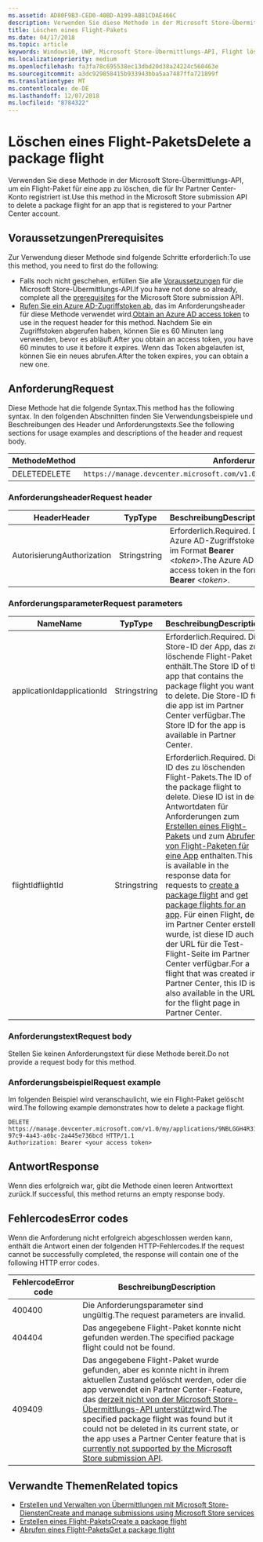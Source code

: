 ```yaml
---
ms.assetid: AD80F9B3-CED0-40BD-A199-AB81CDAE466C
description: Verwenden Sie diese Methode in der Microsoft Store-Übermittlungs-API, um ein Flight-Paket für eine app zu löschen, die für Ihr Partner Center-Konto registriert ist.
title: Löschen eines Flight-Pakets
ms.date: 04/17/2018
ms.topic: article
keywords: Windows10, UWP, Microsoft Store-Übermittlungs-API, Flight löschen
ms.localizationpriority: medium
ms.openlocfilehash: fa3fa78c695538ec13dbd20d38a24224c560463e
ms.sourcegitcommit: a3dc929858415b933943bba5aa7487ffa721899f
ms.translationtype: MT
ms.contentlocale: de-DE
ms.lasthandoff: 12/07/2018
ms.locfileid: "8784322"
---
```

# <a name="delete-a-package-flight"></a><span data-ttu-id="527b2-104">Löschen eines Flight-Pakets</span><span class="sxs-lookup"><span data-stu-id="527b2-104">Delete a package flight</span></span>

<span data-ttu-id="527b2-105">Verwenden Sie diese Methode in der Microsoft Store-Übermittlungs-API, um ein Flight-Paket für eine app zu löschen, die für Ihr Partner Center-Konto registriert ist.</span><span class="sxs-lookup"><span data-stu-id="527b2-105">Use this method in the Microsoft Store submission API to delete a package flight for an app that is registered to your Partner Center account.</span></span>


## <a name="prerequisites"></a><span data-ttu-id="527b2-106">Voraussetzungen</span><span class="sxs-lookup"><span data-stu-id="527b2-106">Prerequisites</span></span>

<span data-ttu-id="527b2-107">Zur Verwendung dieser Methode sind folgende Schritte erforderlich:</span><span class="sxs-lookup"><span data-stu-id="527b2-107">To use this method, you need to first do the following:</span></span>

* <span data-ttu-id="527b2-108">Falls noch nicht geschehen, erfüllen Sie alle [Voraussetzungen](create-and-manage-submissions-using-windows-store-services.md#prerequisites) für die Microsoft Store-Übermittlungs-API.</span><span class="sxs-lookup"><span data-stu-id="527b2-108">If you have not done so already, complete all the [prerequisites](create-and-manage-submissions-using-windows-store-services.md#prerequisites) for the Microsoft Store submission API.</span></span>
* <span data-ttu-id="527b2-109">[Rufen Sie ein Azure AD-Zugriffstoken ab](create-and-manage-submissions-using-windows-store-services.md#obtain-an-azure-ad-access-token), das im Anforderungsheader für diese Methode verwendet wird.</span><span class="sxs-lookup"><span data-stu-id="527b2-109">[Obtain an Azure AD access token](create-and-manage-submissions-using-windows-store-services.md#obtain-an-azure-ad-access-token) to use in the request header for this method.</span></span> <span data-ttu-id="527b2-110">Nachdem Sie ein Zugriffstoken abgerufen haben, können Sie es 60 Minuten lang verwenden, bevor es abläuft.</span><span class="sxs-lookup"><span data-stu-id="527b2-110">After you obtain an access token, you have 60 minutes to use it before it expires.</span></span> <span data-ttu-id="527b2-111">Wenn das Token abgelaufen ist, können Sie ein neues abrufen.</span><span class="sxs-lookup"><span data-stu-id="527b2-111">After the token expires, you can obtain a new one.</span></span>

## <a name="request"></a><span data-ttu-id="527b2-112">Anforderung</span><span class="sxs-lookup"><span data-stu-id="527b2-112">Request</span></span>

<span data-ttu-id="527b2-113">Diese Methode hat die folgende Syntax.</span><span class="sxs-lookup"><span data-stu-id="527b2-113">This method has the following syntax.</span></span> <span data-ttu-id="527b2-114">In den folgenden Abschnitten finden Sie Verwendungsbeispiele und Beschreibungen des Header und Anforderungstexts.</span><span class="sxs-lookup"><span data-stu-id="527b2-114">See the following sections for usage examples and descriptions of the header and request body.</span></span>

| <span data-ttu-id="527b2-115">Methode</span><span class="sxs-lookup"><span data-stu-id="527b2-115">Method</span></span> | <span data-ttu-id="527b2-116">Anforderungs-URI</span><span class="sxs-lookup"><span data-stu-id="527b2-116">Request URI</span></span>                                                      |
|--------|------------------------------------------------------------------|
| <span data-ttu-id="527b2-117">DELETE</span><span class="sxs-lookup"><span data-stu-id="527b2-117">DELETE</span></span>    | ```https://manage.devcenter.microsoft.com/v1.0/my/applications/{applicationId}/flights/{flightId}``` |


### <a name="request-header"></a><span data-ttu-id="527b2-118">Anforderungsheader</span><span class="sxs-lookup"><span data-stu-id="527b2-118">Request header</span></span>

| <span data-ttu-id="527b2-119">Header</span><span class="sxs-lookup"><span data-stu-id="527b2-119">Header</span></span>        | <span data-ttu-id="527b2-120">Typ</span><span class="sxs-lookup"><span data-stu-id="527b2-120">Type</span></span>   | <span data-ttu-id="527b2-121">Beschreibung</span><span class="sxs-lookup"><span data-stu-id="527b2-121">Description</span></span>                                                                 |
|---------------|--------|-----------------------------------------------------------------------------|
| <span data-ttu-id="527b2-122">Autorisierung</span><span class="sxs-lookup"><span data-stu-id="527b2-122">Authorization</span></span> | <span data-ttu-id="527b2-123">String</span><span class="sxs-lookup"><span data-stu-id="527b2-123">string</span></span> | <span data-ttu-id="527b2-124">Erforderlich.</span><span class="sxs-lookup"><span data-stu-id="527b2-124">Required.</span></span> <span data-ttu-id="527b2-125">Das Azure AD-Zugriffstoken im Format **Bearer** &lt;*token*&gt;.</span><span class="sxs-lookup"><span data-stu-id="527b2-125">The Azure AD access token in the form **Bearer** &lt;*token*&gt;.</span></span> |


### <a name="request-parameters"></a><span data-ttu-id="527b2-126">Anforderungsparameter</span><span class="sxs-lookup"><span data-stu-id="527b2-126">Request parameters</span></span>

| <span data-ttu-id="527b2-127">Name</span><span class="sxs-lookup"><span data-stu-id="527b2-127">Name</span></span>        | <span data-ttu-id="527b2-128">Typ</span><span class="sxs-lookup"><span data-stu-id="527b2-128">Type</span></span>   | <span data-ttu-id="527b2-129">Beschreibung</span><span class="sxs-lookup"><span data-stu-id="527b2-129">Description</span></span>                                                                 |
|---------------|--------|-----------------------------------------------------------------------------|
| <span data-ttu-id="527b2-130">applicationId</span><span class="sxs-lookup"><span data-stu-id="527b2-130">applicationId</span></span> | <span data-ttu-id="527b2-131">String</span><span class="sxs-lookup"><span data-stu-id="527b2-131">string</span></span> | <span data-ttu-id="527b2-132">Erforderlich.</span><span class="sxs-lookup"><span data-stu-id="527b2-132">Required.</span></span> <span data-ttu-id="527b2-133">Die Store-ID der App, das zu löschende Flight-Paket enthält.</span><span class="sxs-lookup"><span data-stu-id="527b2-133">The Store ID of the app that contains the package flight you want to delete.</span></span> <span data-ttu-id="527b2-134">Die Store-ID für die app ist im Partner Center verfügbar.</span><span class="sxs-lookup"><span data-stu-id="527b2-134">The Store ID for the app is available in Partner Center.</span></span>  |
| <span data-ttu-id="527b2-135">flightId</span><span class="sxs-lookup"><span data-stu-id="527b2-135">flightId</span></span> | <span data-ttu-id="527b2-136">String</span><span class="sxs-lookup"><span data-stu-id="527b2-136">string</span></span> | <span data-ttu-id="527b2-137">Erforderlich.</span><span class="sxs-lookup"><span data-stu-id="527b2-137">Required.</span></span> <span data-ttu-id="527b2-138">Die ID des zu löschenden Flight-Pakets.</span><span class="sxs-lookup"><span data-stu-id="527b2-138">The ID of the package flight to delete.</span></span> <span data-ttu-id="527b2-139">Diese ID ist in den Antwortdaten für Anforderungen zum [Erstellen eines Flight-Pakets](create-a-flight.md) und zum [Abrufen von Flight-Paketen für eine App](get-flights-for-an-app.md) enthalten.</span><span class="sxs-lookup"><span data-stu-id="527b2-139">This ID is available in the response data for requests to [create a package flight](create-a-flight.md) and [get package flights for an app](get-flights-for-an-app.md).</span></span> <span data-ttu-id="527b2-140">Für einen Flight, der im Partner Center erstellt wurde, ist diese ID auch in der URL für die Test-Flight-Seite im Partner Center verfügbar.</span><span class="sxs-lookup"><span data-stu-id="527b2-140">For a flight that was created in Partner Center, this ID is also available in the URL for the flight page in Partner Center.</span></span>  |


### <a name="request-body"></a><span data-ttu-id="527b2-141">Anforderungstext</span><span class="sxs-lookup"><span data-stu-id="527b2-141">Request body</span></span>

<span data-ttu-id="527b2-142">Stellen Sie keinen Anforderungstext für diese Methode bereit.</span><span class="sxs-lookup"><span data-stu-id="527b2-142">Do not provide a request body for this method.</span></span>


### <a name="request-example"></a><span data-ttu-id="527b2-143">Anforderungsbeispiel</span><span class="sxs-lookup"><span data-stu-id="527b2-143">Request example</span></span>

<span data-ttu-id="527b2-144">Im folgenden Beispiel wird veranschaulicht, wie ein Flight-Paket gelöscht wird.</span><span class="sxs-lookup"><span data-stu-id="527b2-144">The following example demonstrates how to delete a package flight.</span></span>

```
DELETE https://manage.devcenter.microsoft.com/v1.0/my/applications/9NBLGGH4R315/flights/43e448df-97c9-4a43-a0bc-2a445e736bcd HTTP/1.1
Authorization: Bearer <your access token>
```

## <a name="response"></a><span data-ttu-id="527b2-145">Antwort</span><span class="sxs-lookup"><span data-stu-id="527b2-145">Response</span></span>

<span data-ttu-id="527b2-146">Wenn dies erfolgreich war, gibt die Methode einen leeren Antworttext zurück.</span><span class="sxs-lookup"><span data-stu-id="527b2-146">If successful, this method returns an empty response body.</span></span>

## <a name="error-codes"></a><span data-ttu-id="527b2-147">Fehlercodes</span><span class="sxs-lookup"><span data-stu-id="527b2-147">Error codes</span></span>

<span data-ttu-id="527b2-148">Wenn die Anforderung nicht erfolgreich abgeschlossen werden kann, enthält die Antwort einen der folgenden HTTP-Fehlercodes.</span><span class="sxs-lookup"><span data-stu-id="527b2-148">If the request cannot be successfully completed, the response will contain one of the following HTTP error codes.</span></span>

| <span data-ttu-id="527b2-149">Fehlercode</span><span class="sxs-lookup"><span data-stu-id="527b2-149">Error code</span></span> |  <span data-ttu-id="527b2-150">Beschreibung</span><span class="sxs-lookup"><span data-stu-id="527b2-150">Description</span></span>                                                                                                                                                                           |
|--------|------------------|
| <span data-ttu-id="527b2-151">400</span><span class="sxs-lookup"><span data-stu-id="527b2-151">400</span></span>  | <span data-ttu-id="527b2-152">Die Anforderungsparameter sind ungültig.</span><span class="sxs-lookup"><span data-stu-id="527b2-152">The request parameters are invalid.</span></span> |
| <span data-ttu-id="527b2-153">404</span><span class="sxs-lookup"><span data-stu-id="527b2-153">404</span></span>  | <span data-ttu-id="527b2-154">Das angegebene Flight-Paket konnte nicht gefunden werden.</span><span class="sxs-lookup"><span data-stu-id="527b2-154">The specified package flight could not be found.</span></span>  |
| <span data-ttu-id="527b2-155">409</span><span class="sxs-lookup"><span data-stu-id="527b2-155">409</span></span>  | <span data-ttu-id="527b2-156">Das angegebene Flight-Paket wurde gefunden, aber es konnte nicht in ihrem aktuellen Zustand gelöscht werden, oder die app verwendet ein Partner Center-Feature, das [derzeit nicht von der Microsoft Store-Übermittlungs-API unterstützt](create-and-manage-submissions-using-windows-store-services.md#not_supported)wird.</span><span class="sxs-lookup"><span data-stu-id="527b2-156">The specified package flight was found but it could not be deleted in its current state, or the app uses a Partner Center feature that is [currently not supported by the Microsoft Store submission API](create-and-manage-submissions-using-windows-store-services.md#not_supported).</span></span> |   


## <a name="related-topics"></a><span data-ttu-id="527b2-157">Verwandte Themen</span><span class="sxs-lookup"><span data-stu-id="527b2-157">Related topics</span></span>

* [<span data-ttu-id="527b2-158">Erstellen und Verwalten von Übermittlungen mit Microsoft Store-Diensten</span><span class="sxs-lookup"><span data-stu-id="527b2-158">Create and manage submissions using Microsoft Store services</span></span>](create-and-manage-submissions-using-windows-store-services.md)
* [<span data-ttu-id="527b2-159">Erstellen eines Flight-Pakets</span><span class="sxs-lookup"><span data-stu-id="527b2-159">Create a package flight</span></span>](create-a-flight.md)
* [<span data-ttu-id="527b2-160">Abrufen eines Flight-Pakets</span><span class="sxs-lookup"><span data-stu-id="527b2-160">Get a package flight</span></span>](get-a-flight.md)
